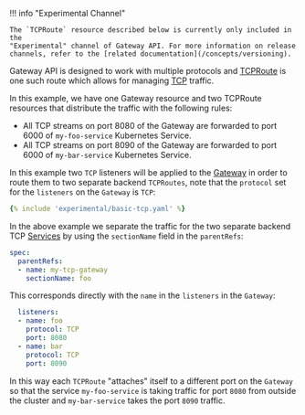 !!! info "Experimental Channel"

    The `TCPRoute` resource described below is currently only included in the
    "Experimental" channel of Gateway API. For more information on release
    channels, refer to the [related documentation](/concepts/versioning).

Gateway API is designed to work with multiple protocols and [TCPRoute][tcproute]
is one such route which allows for managing [TCP][tcp] traffic.

In this example, we have one Gateway resource and two TCPRoute resources that
distribute the traffic with the following rules:

- All TCP streams on port 8080 of the Gateway are forwarded to port 6000 of
  `my-foo-service` Kubernetes Service.
- All TCP streams on port 8090 of the Gateway are forwarded to port 6000 of
  `my-bar-service` Kubernetes Service.

In this example two `TCP` listeners will be applied to the [Gateway][gateway]
in order to route them to two separate backend `TCPRoutes`, note that the
`protocol` set for the `listeners` on the `Gateway` is `TCP`:

```yaml
{% include 'experimental/basic-tcp.yaml' %}
```

In the above example we separate the traffic for the two separate backend TCP
[Services][svc] by using the `sectionName` field in the `parentRefs`:

```yaml
spec:
  parentRefs:
  - name: my-tcp-gateway
    sectionName: foo
```

This corresponds directly with the `name` in the `listeners` in the `Gateway`:

```yaml
  listeners:
  - name: foo
    protocol: TCP
    port: 8080
  - name: bar
    protocol: TCP
    port: 8090
```

In this way each `TCPRoute` "attaches" itself to a different port on the
`Gateway` so that the service `my-foo-service` is taking traffic for port `8080`
from outside the cluster and `my-bar-service` takes the port `8090` traffic.

[tcproute]:/reference/spec/#gateway.networking.k8s.io/v1alpha2.TCPRoute
[tcp]:https://datatracker.ietf.org/doc/html/rfc793
[httproute]:/reference/spec/#gateway.networking.k8s.io/v1alpha2.HTTPRoute
[gateway]:/reference/spec/#gateway.networking.k8s.io/v1alpha2.Gateway
[svc]:https://kubernetes.io/docs/concepts/services-networking/service/
